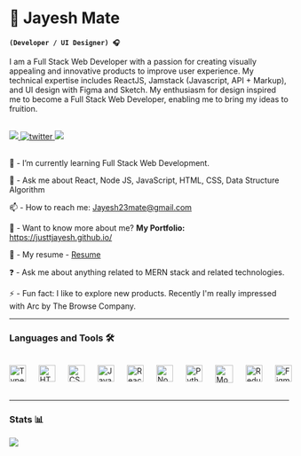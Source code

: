 # 🦉 Jayesh Mate

**`(Developer / UI Designer) 🎧`**

I am a Full Stack Web Developer with a passion for creating visually appealing and innovative products to improve user experience. My technical expertise includes ReactJS, Jamstack (Javascript, API + Markup), and UI design with Figma and Sketch. My enthusiasm for design inspired me to become a Full Stack Web Developer, enabling me to bring my ideas to fruition.

<br>

<div>
<a href="https://www.linkedin.com/in/jayeshmate/">
    <img src="https://custom-icon-badges.demolab.com/badge/-LinkedIn%20-blue?style=for-the-badge&logoColor=white&logo=linkedin" style="max-width: 100%;"/>
</a>
<a href="https://twitter.com/justtJayesh">
    <img src="https://camo.githubusercontent.com/13039975938e719b60e38191d050a182c1615f0e64a87494792c510ee111917a/68747470733a2f2f696d672e736869656c64732e696f2f62616467652f747769747465722d2532333030616365652e7376673f267374796c653d666f722d7468652d6261646765266c6f676f3d74776974746572266c6f676f436f6c6f723d7768697465" alt="twitter" data-canonical-src="https://img.shields.io/badge/twitter-%2300acee.svg?&amp;style=for-the-badge&amp;logo=twitter&amp;logoColor=white" style="max-width: 100%;">
</a>
<a href="https://www.behance.net/jayeshtaco">
    <img src="https://custom-icon-badges.demolab.com/badge/-Behance%20-black?style=for-the-badge&logoColor=white&logo=behance"/>
</a>
</div>

<br>

🌱 - I’m currently learning Full Stack Web Development.

💬 - Ask me about React, Node JS, JavaScript, HTML, CSS, Data Structure Algorithm

📫 - How to reach me: Jayesh23mate@gmail.com

🧾 - Want to know more about me? **My Portfolio:** https://justtjayesh.github.io/

📄 - My resume - [Resume](https://drive.google.com/drive/u/0/folders/1UCvye4OWA8hdtiwYMVziRK9-qSmv3Tpb)

❓ - Ask me about anything related to MERN stack and related technologies.

⚡  - Fun fact: I like to explore new products. Recently I'm really impressed with Arc by The Browse Company.

<hr>

<h3> Languages and Tools 🛠 </h3>
<br>
<div style="display:flex;">
    <div style="margin-right:20px">
     <a target="_blank" rel="noopener noreferrer nofollow" href="https://camo.githubusercontent.com/c04208976fe84f5bfd2111ba446acf65ff373c962ed80bbf7aa028820a5bbd79/68747470733a2f2f63646e2e6a7364656c6976722e6e65742f67682f64657669636f6e732f64657669636f6e2f69636f6e732f747970657363726970742f747970657363726970742d706c61696e2e737667"><img align="left" alt="TypeScript" width="30px" src="https://camo.githubusercontent.com/c04208976fe84f5bfd2111ba446acf65ff373c962ed80bbf7aa028820a5bbd79/68747470733a2f2f63646e2e6a7364656c6976722e6e65742f67682f64657669636f6e732f64657669636f6e2f69636f6e732f747970657363726970742f747970657363726970742d706c61696e2e737667" data-canonical-src="https://cdn.jsdelivr.net/gh/devicons/devicon/icons/typescript/typescript-plain.svg" style="max-width: 100%;"></a>
    </div>
    <div style="margin-right:20px">
        <a target="_blank" rel="noopener noreferrer nofollow" href="https://camo.githubusercontent.com/d458b55282fc167f5a189b35e54f966acdd5100d9331d90bea6416f2805e7f95/68747470733a2f2f63646e2e6a7364656c6976722e6e65742f67682f64657669636f6e732f64657669636f6e2f69636f6e732f68746d6c352f68746d6c352d706c61696e2e737667"><img align="left" alt="HTML" width="30px" src="https://camo.githubusercontent.com/d458b55282fc167f5a189b35e54f966acdd5100d9331d90bea6416f2805e7f95/68747470733a2f2f63646e2e6a7364656c6976722e6e65742f67682f64657669636f6e732f64657669636f6e2f69636f6e732f68746d6c352f68746d6c352d706c61696e2e737667" data-canonical-src="https://cdn.jsdelivr.net/gh/devicons/devicon/icons/html5/html5-plain.svg" style="max-width: 100%;"></a>
    </div>
    <div style="margin-right:20px">
        <a target="_blank" rel="noopener noreferrer nofollow" href="https://camo.githubusercontent.com/ad8fbf7f75f04b296b72beb893acf572b364e69ec35ea41a68a29507f5b1cd1b/68747470733a2f2f63646e2e6a7364656c6976722e6e65742f67682f64657669636f6e732f64657669636f6e2f69636f6e732f637373332f637373332d706c61696e2e737667"><img align="left" alt="CSS" width="30px" src="https://camo.githubusercontent.com/ad8fbf7f75f04b296b72beb893acf572b364e69ec35ea41a68a29507f5b1cd1b/68747470733a2f2f63646e2e6a7364656c6976722e6e65742f67682f64657669636f6e732f64657669636f6e2f69636f6e732f637373332f637373332d706c61696e2e737667" data-canonical-src="https://cdn.jsdelivr.net/gh/devicons/devicon/icons/css3/css3-plain.svg" style="max-width: 100%;"></a>
    </div>
    <div style="margin-right:20px">
        <a target="_blank" rel="noopener noreferrer nofollow" href="https://camo.githubusercontent.com/528e232c728b497080cbf31d2a7e797caa81e402ff81643f79b2c2c395a29f17/68747470733a2f2f63646e2e6a7364656c6976722e6e65742f67682f64657669636f6e732f64657669636f6e2f69636f6e732f6a6176617363726970742f6a6176617363726970742d706c61696e2e737667"><img align="left" alt="JavaScript" width="30px" src="https://camo.githubusercontent.com/528e232c728b497080cbf31d2a7e797caa81e402ff81643f79b2c2c395a29f17/68747470733a2f2f63646e2e6a7364656c6976722e6e65742f67682f64657669636f6e732f64657669636f6e2f69636f6e732f6a6176617363726970742f6a6176617363726970742d706c61696e2e737667" data-canonical-src="https://cdn.jsdelivr.net/gh/devicons/devicon/icons/javascript/javascript-plain.svg" style="max-width: 100%;"></a>
    </div>
    <div style="margin-right:20px">
        <a target="_blank" rel="noopener noreferrer nofollow" href="https://camo.githubusercontent.com/27d0b117da00485c56d69aef0fa310a3f8a07abecc8aa15fa38c8b78526c60ac/68747470733a2f2f63646e2e6a7364656c6976722e6e65742f67682f64657669636f6e732f64657669636f6e2f69636f6e732f72656163742f72656163742d6f726967696e616c2e737667"><img align="left" alt="React" width="30px" src="https://camo.githubusercontent.com/27d0b117da00485c56d69aef0fa310a3f8a07abecc8aa15fa38c8b78526c60ac/68747470733a2f2f63646e2e6a7364656c6976722e6e65742f67682f64657669636f6e732f64657669636f6e2f69636f6e732f72656163742f72656163742d6f726967696e616c2e737667" data-canonical-src="https://cdn.jsdelivr.net/gh/devicons/devicon/icons/react/react-original.svg" style="max-width: 100%;"></a>
    </div>
    <div style="margin-right:20px">
        <a target="_blank" rel="noopener noreferrer nofollow" href="https://camo.githubusercontent.com/900baefb89e187c8b32cdbb3b440d1502fe8f30a1a335cc5dc5868af0142f8b1/68747470733a2f2f63646e2e6a7364656c6976722e6e65742f67682f64657669636f6e732f64657669636f6e2f69636f6e732f6e6f64656a732f6e6f64656a732d6f726967696e616c2e737667"><img align="left" alt="NodeJS" width="30px" src="https://camo.githubusercontent.com/900baefb89e187c8b32cdbb3b440d1502fe8f30a1a335cc5dc5868af0142f8b1/68747470733a2f2f63646e2e6a7364656c6976722e6e65742f67682f64657669636f6e732f64657669636f6e2f69636f6e732f6e6f64656a732f6e6f64656a732d6f726967696e616c2e737667" data-canonical-src="https://cdn.jsdelivr.net/gh/devicons/devicon/icons/nodejs/nodejs-original.svg" style="max-width: 100%;"></a>
    </div>
    <div style="margin-right:20px">
        <a target="_blank" rel="noopener noreferrer nofollow" href="https://camo.githubusercontent.com/43a3630f8c7313521f8202ad5de3905565d7e3b42708ca7854fec4c5d92817b3/68747470733a2f2f63646e2e6a7364656c6976722e6e65742f67682f64657669636f6e732f64657669636f6e2f69636f6e732f707974686f6e2f707974686f6e2d706c61696e2e737667"><img align="left" alt="Python" width="30px" src="https://camo.githubusercontent.com/43a3630f8c7313521f8202ad5de3905565d7e3b42708ca7854fec4c5d92817b3/68747470733a2f2f63646e2e6a7364656c6976722e6e65742f67682f64657669636f6e732f64657669636f6e2f69636f6e732f707974686f6e2f707974686f6e2d706c61696e2e737667" data-canonical-src="https://cdn.jsdelivr.net/gh/devicons/devicon/icons/python/python-plain.svg" style="max-width: 100%;"></a>
    </div>
    <div style="margin-right:20px">
        <a href="https://www.mongodb.com/" rel="nofollow"><img src="https://camo.githubusercontent.com/e643754982a9dba595811285c08c4667f1062a17d9e7eca8dd16b43995bf372b/68747470733a2f2f70726f66696c696e61746f722e7269736861762e6465762f736b696c6c732d6173736574732f6d6f6e676f64622d6f726967696e616c2d776f72646d61726b2e737667" alt="MongoDB" align="left" data-canonical-src="https://profilinator.rishav.dev/skills-assets/mongodb-original-wordmark.svg" width="32px" style="max-width: 100%;"></a>
    </div>
    <div style="margin-right:20px">
        <a href="https://redux.js.org/" rel="nofollow"><img src="https://camo.githubusercontent.com/b81456c0e15928e93c1e5f4d06b6a6938718d8f106a8169a570cd42b5e32f608/68747470733a2f2f70726f66696c696e61746f722e7269736861762e6465762f736b696c6c732d6173736574732f72656475782d6f726967696e616c2e737667" alt="Redux" align="left" data-canonical-src="https://profilinator.rishav.dev/skills-assets/redux-original.svg" width="30px" style="max-width: 100%;"></a>
    </div>
    <div style="margin-right:20px">
        <a href="https://www.figma.com/" rel="nofollow"><img src="https://camo.githubusercontent.com/db639beaeee1c24ed7979a95becbfb0e8067e8e0526d7ce3a74dcb488e6d41fc/68747470733a2f2f70726f66696c696e61746f722e7269736861762e6465762f736b696c6c732d6173736574732f6669676d612d69636f6e2e737667" align="left" alt="Figma" width="30px" data-canonical-src="https://profilinator.rishav.dev/skills-assets/figma-icon.svg" style="max-width: 100%;"></a>
    </div>
    <div style="margin-right:20px"></div>
    <div style="margin-right:20px"></div>
</div>
<br>
<hr>
<h3>Stats 📊</h3>
<div>
    <p dir="auto"><a target="_blank" rel="noopener noreferrer nofollow" href="https://camo.githubusercontent.com/bac4a052b2e81e8fecdb785d0c61c59bd469c840a37ec8bd6bacd3e0fa42a90b/68747470733a2f2f6769746875622d726561646d652d73746174732e76657263656c2e6170702f6170693f757365726e616d653d6a757374744a61796573682673686f775f69636f6e733d7472756526636f756e745f707269766174653d7472756526686964655f626f726465723d74727565"><img src="https://camo.githubusercontent.com/bac4a052b2e81e8fecdb785d0c61c59bd469c840a37ec8bd6bacd3e0fa42a90b/68747470733a2f2f6769746875622d726561646d652d73746174732e76657263656c2e6170702f6170693f757365726e616d653d6a757374744a61796573682673686f775f69636f6e733d7472756526636f756e745f707269766174653d7472756526686964655f626f726465723d74727565" align="left" data-canonical-src="https://github-readme-stats.vercel.app/api?username=justtJayesh&amp;show_icons=true&amp;count_private=true&amp;hide_border=true" style="max-width: 100%;"></a></p>
</div>



